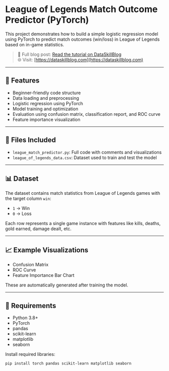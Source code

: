# League of Legends Match Outcome Predictor (PyTorch)

This project demonstrates how to build a simple logistic regression model using PyTorch to predict match outcomes (win/loss) in League of Legends based on in-game statistics.

> 🔗 Full blog post: [Read the tutorial on DataSkillBlog](https://dataskillblog.com/league-of-legends-match-prediction-pytorch)  
> 🌐 Visit: [https://dataskillblog.com](https://dataskillblog.com)

---

## 🚀 Features

- Beginner-friendly code structure
- Data loading and preprocessing
- Logistic regression using PyTorch
- Model training and optimization
- Evaluation using confusion matrix, classification report, and ROC curve
- Feature importance visualization

---

## 📁 Files Included

- `league_match_predictor.py`: Full code with comments and visualizations
- `league_of_legends_data.csv`: Dataset used to train and test the model

---

## 📊 Dataset

The dataset contains match statistics from League of Legends games with the target column `win`:
- `1` → Win
- `0` → Loss

Each row represents a single game instance with features like kills, deaths, gold earned, damage dealt, etc.

---

## 📈 Example Visualizations

- Confusion Matrix
- ROC Curve
- Feature Importance Bar Chart

These are automatically generated after training the model.

---

## 🔧 Requirements

- Python 3.8+
- PyTorch
- pandas
- scikit-learn
- matplotlib
- seaborn

Install required libraries:
```bash
pip install torch pandas scikit-learn matplotlib seaborn
